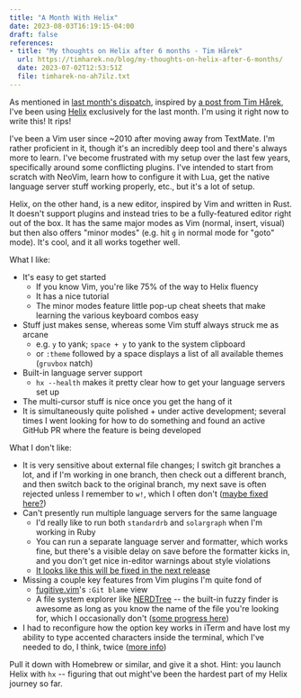 ```yaml
---
title: "A Month With Helix"
date: 2023-08-03T16:19:15-04:00
draft: false
references:
- title: "My thoughts on Helix after 6 months - Tim Hårek"
  url: https://timharek.no/blog/my-thoughts-on-helix-after-6-months/
  date: 2023-07-02T12:53:51Z
  file: timharek-no-ah7ilz.txt
---
```


As mentioned in [last month's dispatch][1], inspired by [a post from Tim Hårek][2], I've been using [Helix][3] exclusively for the last month. I'm using it right now to write this! It rips!

<!--more-->

I've been a Vim user since ~2010 after moving away from TextMate. I'm rather proficient in it, though it's an incredibly deep tool and there's always more to learn. I've become frustrated with my setup over the last few years, specifically around some conflicting plugins. I've intended to start from scratch with NeoVim, learn how to configure it with Lua, get the native language server stuff working properly, etc., but it's a lot of setup.

Helix, on the other hand, is a new editor, inspired by Vim and written in Rust. It doesn't support plugins and instead tries to be a fully-featured editor right out of the box. It has the same major modes as Vim (normal, insert, visual) but then also offers "minor modes" (e.g. hit `g` in normal mode for "goto" mode). It's cool, and it all works together well.

What I like:

* It's easy to get started
  * If you know Vim, you're like 75% of the way to Helix fluency
  * It has a nice tutorial
  * The minor modes feature little pop-up cheat sheets that make learning the various keyboard combos easy
* Stuff just makes sense, whereas some Vim stuff always struck me as arcane
  * e.g. `y` to yank; `space + y` to yank to the system clipboard
  * or `:theme` followed by a space displays a list of all available themes (`gruvbox` natch)
* Built-in language server support
  * `hx --health` makes it pretty clear how to get your language servers set up
* The multi-cursor stuff is nice once you get the hang of it
* It is simultaneously quite polished + under active development; several times I went looking for how to do something and found an active GitHub PR where the feature is being developed

What I don't like:

* It is very sensitive about external file changes; I switch git branches a lot, and if I'm working in one branch, then check out a different branch, and then switch back to the original branch, my next save is often rejected unless I remember to `w!`, which I often don't ([maybe fixed here?][4])
* Can't presently run multiple language servers for the same language
  * I'd really like to run both `standardrb` and `solargraph` when I'm working in Ruby
  * You can run a separate language server and formatter, which works fine, but there's a visible delay on save before the formatter kicks in, and you don't get nice in-editor warnings about style violations
  * [It looks like this will be fixed in the next release][5]
* Missing a couple key features from Vim plugins I'm quite fond of
  * [fugitive.vim][6]'s `:Git blame` view
  * A file system explorer like [NERDTree][7] -- the built-in fuzzy finder is awesome as long as you know the name of the file you're looking for, which I occasionally don't ([some progress here][8])
* I had to reconfigure how the option key works in iTerm and have lost my ability to type accented characters inside the terminal, which I've needed to do, I think, twice ([more info][9])

Pull it down with Homebrew or similar, and give it a shot. Hint: you launch Helix with `hx` -- figuring that out might've been the hardest part of my Helix journey so far.

[1]: /journal/dispatch-5-july-2023/
[2]: https://timharek.no/blog/my-thoughts-on-helix-after-6-months/
[3]: https://helix-editor.com/
[4]: https://github.com/helix-editor/helix/pull/7665
[5]: https://docs.helix-editor.com/master/languages.html#configuring-language-servers-for-a-language
[6]: https://github.com/tpope/vim-fugitive
[7]: https://github.com/preservim/nerdtree
[8]: https://github.com/helix-editor/helix/pull/5768
[9]: https://github.com/helix-editor/helix/issues/2469
